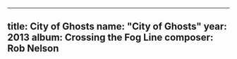 
---
title: City of Ghosts
name: "City of Ghosts"
year:  2013
album: Crossing the Fog Line
composer: Rob Nelson
---
